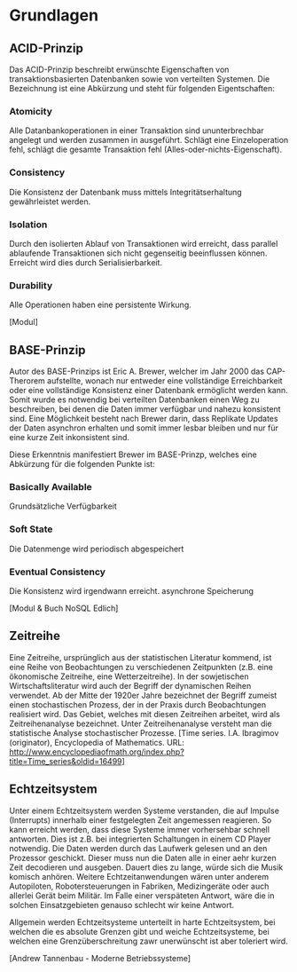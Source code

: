 # Grundlagen
## ACID-Prinzip
Das ACID-Prinzip beschreibt erwünschte Eigenschaften von transaktionsbasierten Datenbanken sowie von verteilten Systemen. Die Bezeichnung ist eine Abkürzung und steht für folgenden Eigentschaften:

### Atomicity
Alle Datanbankoperationen in einer Transaktion sind ununterbrechbar angelegt und werden zusammen in  ausgeführt. Schlägt eine Einzeloperation fehl, schlägt die gesamte Transaktion fehl (Alles-oder-nichts-Eigenschaft).

### Consistency
Die Konsistenz der Datenbank muss mittels Integritätserhaltung gewährleistet werden.

### Isolation
Durch den isolierten Ablauf von Transaktionen wird erreicht, dass parallel ablaufende Transaktionen sich nicht gegenseitig beeinflussen können. Erreicht wird dies durch Serialisierbarkeit.

### Durability
Alle Operationen haben eine persistente Wirkung.

[Modul]

## BASE-Prinzip
Autor des BASE-Prinzips ist Eric A. Brewer, welcher im Jahr 2000 das CAP-Therorem aufstellte, wonach nur entweder eine vollständige Erreichbarkeit oder eine vollständige Konsistenz einer Datenbank ermöglicht werden kann. Somit wurde es notwendig bei verteilten Datenbanken einen Weg zu beschreiben, bei denen die Daten immer verfügbar und nahezu konsistent sind. Eine Möglichkeit besteht nach Brewer darin, dass Replikate Updates der Daten asynchron erhalten und somit immer lesbar bleiben und nur für eine kurze Zeit inkonsistent sind.

Diese Erkenntnis manifestiert Brewer im BASE-Prinzp, welches eine Abkürzung für die folgenden Punkte ist:

### Basically Available
Grundsätzliche Verfügbarkeit

### Soft State
Die Datenmenge wird periodisch abgespeichert

### Eventual Consistency
Die Konsistenz wird irgendwann erreicht. asynchrone Speicherung

[Modul & Buch NoSQL Edlich]

## Zeitreihe
Eine Zeitreihe, ursprünglich aus der statistischen Literatur kommend, ist eine Reihe von Beobachtungen zu verschiedenen Zeitpunkten (z.B. eine ökonomische Zeitreihe, eine Wetterzeitreihe). In der sowjetischen Wirtschaftsliteratur wird auch der Begriff der dynamischen Reihen verwendet. Ab der Mitte der 1920er Jahre bezeichnet der Begriff zumeist einen stochastischen Prozess, der in der Praxis durch Beobachtungen realisiert wird. Das Gebiet, welches mit diesen Zeitreihen arbeitet, wird als Zeitreihenanalyse bezeichnet. Unter Zeitreihenanalyse versteht man die statistische Analyse stochastischer Prozesse.
[Time series. I.A. Ibragimov (originator), Encyclopedia of Mathematics. URL: http://www.encyclopediaofmath.org/index.php?title=Time_series&oldid=16499]


## Echtzeitsystem
Unter einem Echtzeitsystem werden Systeme verstanden, die auf Impulse (Interrupts) innerhalb einer festgelegten Zeit angemessen reagieren. So kann erreicht werden, dass diese Systeme immer vorhersehbar schnell antworten. Dies ist z.B. bei integrierten Schaltungen in einem CD Player notwendig. Die Daten werden durch das Laufwerk gelesen und an den Prozessor geschickt. Dieser muss nun die Daten alle in einer aehr kurzen Zeit decodieren und ausgeben. Dauert dies zu lange, würde sich die Musik komisch anhören.
Weitere Echtzeitanwendungen wären unter anderem Autopiloten, Robotersteuerungen in Fabriken, Medizingeräte oder auch allerlei Gerät beim Militär.
Im Falle einer verspäteten Antwort, wäre die in solchen Einsatzgebieten genauso schlecht wir keine Antwort.

Allgemein werden Echtzeitsysteme unterteilt in harte Echtzeitsystem, bei welchen die es absolute Grenzen gibt und weiche Echtzeitsysteme, bei welchen eine Grenzüberschreitung zawr unerwünscht ist aber toleriert wird.

[Andrew Tannenbau - Moderne Betriebssysteme]
